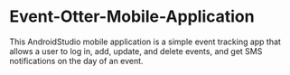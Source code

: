 # Event-Otter-Mobile-Application
This AndroidStudio mobile application is a simple event tracking app that allows a user to log in, add, update, and delete events, and get SMS notifications on the day of an event.
